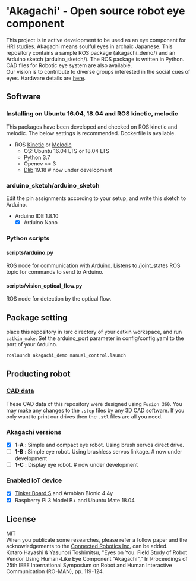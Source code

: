 # 'Akagachi' - Open source robot eye component
This project is in active development to be used as an eye component for HRI studies.
Akagachi means soulful eyes in archaic Japanese.
This repository contains a sample ROS package (akagachi_demo/) and an Arduino sketch (arduino_sketch/).
The ROS package is written in Python.
CAD files for Robotic eye system are also available.  
Our vision is to contribute to diverse groups interested in the social cues of eyes.
Hardware details are [here](https://github.com/hayashik/akagachi_eye_robot_hardware).

## Software
### Installing on Ubuntu 16.04, 18.04 and ROS kinetic, melodic
This packages have been developed and checked on ROS kinetic and melodic. The below settings is recommended.
Dockerfile is available.

- ROS [Kinetic](http://wiki.ros.org/kinetic) or [Melodic](http://wiki.ros.org/melodic)
  - OS: Ubuntu 16.04 LTS or 18.04 LTS
  - Python 3.7
  - Opencv >= 3
  - [Dlib](http://dlib.net/) 19.18 # now under development

### arduino_sketch/arduino_sketch
Edit the pin assignments according to your setup, and write this sketch to Arduino.

- Arduino IDE 1.8.10
    - [x] Arduino Nano

### Python scripts
#### scripts/arduino.py
ROS node for communication with Arduino. Listens to /joint_states ROS topic for commands to send to Arduino.

#### scripts/vision_optical_flow.py
ROS node for detection by the optical flow.



## Package setting
place this repository in /src directory of your catkin workspace, and run `catkin_make`.
Set the arduino_port parameter in config/config.yaml to the port of your Arduino.
```bash
roslaunch akagachi_demo manual_control.launch
```
## Producting robot
### [CAD data](https://github.com/hayashik/akagachi_eye_robot_hardware)
These CAD data of this repository were designed using `Fusion 360`. You may make any changes to the `.step` files by any 3D CAD software. If you only want to print our drives then the `.stl` files are all you need.

### Akagachi versions
- [x] **1-A** : Simple and compact eye robot. Using brush servos direct drive. 
- [ ] **1-B** : Simple eye robot. Using brushless servos linkage.    # now under development
- [ ] **1-C** : Display eye robot.  # now under development

### Enabled IoT device
- [x] [Tinker Board S](https://www.asus.com/Single-Board-Computer/Tinker-Board/) and Armbian Bionic 4.4y
- [x] Raspberry Pi 3 Model B+ and Ubuntu Mate 18.04

## License
MIT  
When you publicate some researches, please refer a follow paper and the acknowledgements to the [Connected Robotics Inc.](https://connected-robotics.com/en/) can be added.  
Kotaro Hayashi & Yasunori Toshimitsu, "Eyes on You: Field Study of Robot Vendor Using Human-Like Eye Component “Akagachi",” In Proceedings of 25th IEEE International Symposium on Robot and Human Interactive Communication (RO-MAN), pp. 119-124.
